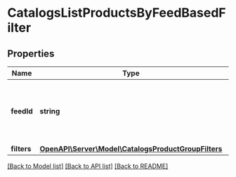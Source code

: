 # CatalogsListProductsByFeedBasedFilter

## Properties
Name | Type | Description | Notes
------------ | ------------- | ------------- | -------------
**feedId** | **string** | Catalog Feed id pertaining to the catalog product group filter. | 
**filters** | [**OpenAPI\Server\Model\CatalogsProductGroupFilters**](CatalogsProductGroupFilters.md) |  | 

[[Back to Model list]](../README.md#documentation-for-models) [[Back to API list]](../README.md#documentation-for-api-endpoints) [[Back to README]](../README.md)


